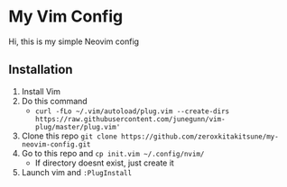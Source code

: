 # My Vim Config

Hi, this is my simple Neovim config

## Installation

1. Install Vim 
1. Do this command
	* `curl -fLo ~/.vim/autoload/plug.vim --create-dirs https://raw.githubusercontent.com/junegunn/vim-plug/master/plug.vim'`
1. Clone this repo `git clone https://github.com/zeroxkitakitsune/my-neovim-config.git`
1. Go to this repo and `cp init.vim ~/.config/nvim/`
	* If directory doesnt exist, just create it
1. Launch vim and `:PlugInstall`





















